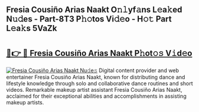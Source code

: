 ## Fresia Cousiño Arias Naakt O𝚗𝚕yf𝚊ns L𝚎a𝚔ed N𝚞𝚍es - Part-8T3 P𝚑𝚘tos Vi𝚍𝚎o - H𝚘𝚝 Part L𝚎a𝚔s 5VaZk

# <h2><a href="http://kf1ijy.oniu.top/?m=Fresia+Cousi%c3%b1o+Arias+Naakt">🔗👉 🔴 Fresia Cousiño Arias Naakt P𝚑ot𝚘𝚜 V𝚒d𝚎o</a></h2>

[![Fresia Cousiño Arias Naakt Nu𝚍e𝚜](https://i.imgur.com/0qMVB7G.gif)](http://kf1ijy.oniu.top/?m=Fresia+Cousi%c3%b1o+Arias+Naakt)
Digital content provider and web entertainer Fresia Cousiño Arias Naakt, known for distributing dance and lifestyle knowledge through solo and collaborative dance routines and short videos. Remarkable makeup artist assistant Fresia Cousiño Arias Naakt, acclaimed for their exceptional abilities and accomplishments in assisting makeup artists.  
